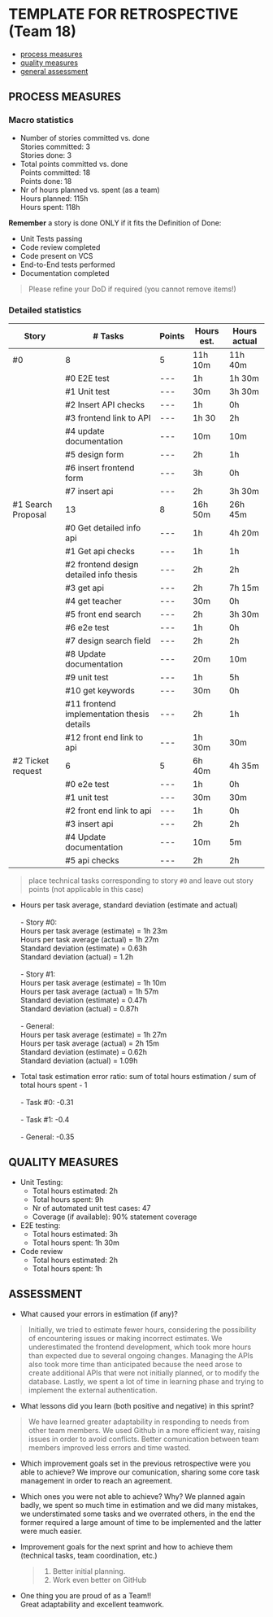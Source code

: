 TEMPLATE FOR RETROSPECTIVE (Team 18)
=====================================

- [process measures](#process-measures)
- [quality measures](#quality-measures)
- [general assessment](#assessment)

## PROCESS MEASURES 

### Macro statistics

- Number of stories committed vs. done
  <br>Stories committed: 3
  <br>Stories done: 3
- Total points committed vs. done
  <br>Points committed: 18
  <br>Points done: 18
- Nr of hours planned vs. spent (as a team)
  <br>Hours planned: 115h
  <br>Hours spent: 118h

**Remember** a story is done ONLY if it fits the Definition of Done:
 
- Unit Tests passing
- Code review completed
- Code present on VCS
- End-to-End tests performed
- Documentation completed


> Please refine your DoD if required (you cannot remove items!) 

### Detailed statistics

| Story  | # Tasks | Points | Hours est. | Hours actual |
|--------|---------|--------|------------|--------------|
| #0    |      8   |    5   |    11h 10m        |     11h 40m         | 
|    | #0 E2E test | --- | 1h | 1h 30m |
|    | #1 Unit test | --- | 30m | 3h 30m |
|    | #2 Insert API checks | --- | 1h | 0h |
|    | #3 frontend link to API | --- | 1h 30 | 2h |
|    | #4 update documentation | --- | 10m | 10m |
|    | #5 design form | --- | 2h | 1h |
|    | #6 insert frontend form | --- | 3h | 0h |
|    | #7 insert api | --- | 2h | 3h 30m |
| #1 Search Proposal     |   13      |    8    |     16h 50m       |      26h 45m        |
|    | #0 Get detailed info api  | --- | 1h | 4h 20m |
|    | #1 Get api checks | --- | 1h | 1h |
|    | #2 frontend design detailed info thesis | --- | 2h | 2h |
|    | #3 get api | --- | 2h | 7h 15m |
|    | #4 get teacher | --- | 30m | 0h |
|    | #5 front end search | --- | 2h | 3h 30m |
|    | #6 e2e test | --- | 1h | 0h |
|    | #7 design search field | --- | 2h | 2h |
|    | #8 Update documentation | --- | 20m | 10m |
|    | #9 unit test | --- | 1h | 5h |
|    | #10 get keywords | --- | 30m | 0h |
|    | #11 frontend implementation thesis details | --- | 2h | 1h |
|    | #12 front end link to api | --- | 1h 30m | 30m |
| #2 Ticket request      |   6      |    5    |     6h 40m      |      4h 35m        |
|    | #0 e2e test | --- | 1h | 0h |
|    | #1 unit test | --- | 30m | 30m |
|    | #2 front end link to api | --- | 1h | 0h |
|    | #3 insert api | --- | 2h | 2h |
|    | #4 Update documentation | --- | 10m | 5m |
|    | #5 api checks | --- | 2h | 2h |
   

> place technical tasks corresponding to story `#0` and leave out story points (not applicable in this case)

- Hours per task average, standard deviation (estimate and actual)
<br><br> - Story #0: 
<br>Hours per task average (estimate) = 1h 23m
<br>Hours per task average (actual) = 1h 27m
<br>Standard deviation (estimate) = 0.63h
<br>Standard deviation (actual) = 1.2h
<br><br> - Story #1: 
<br>Hours per task average (estimate) = 1h 10m
<br>Hours per task average (actual) = 1h 57m
<br>Standard deviation (estimate) = 0.47h
<br>Standard deviation (actual) = 0.87h
<br><br>- General: 
<br>Hours per task average (estimate) = 1h 27m
<br>Hours per task average (actual) = 2h 15m
<br>Standard deviation (estimate) = 0.62h
<br>Standard deviation (actual) = 1.09h

- Total task estimation error ratio: sum of total hours estimation / sum of total hours spent - 1
<br><br> - Task #0: -0.31 
<br><br> - Task #1: -0.4
<br><br> - General: -0.35

  
## QUALITY MEASURES 

- Unit Testing:
  - Total hours estimated: 2h 
  - Total hours spent: 9h
  - Nr of automated unit test cases: 47
  - Coverage (if available): 90% statement coverage
- E2E testing:
  - Total hours estimated: 3h 
  - Total hours spent: 1h 30m
- Code review 
  - Total hours estimated: 2h
  - Total hours spent: 1h
  


## ASSESSMENT

- What caused your errors in estimation (if any)?
> Initially, we tried to estimate fewer hours, considering the possibility of encountering issues or making incorrect estimates. We underestimated the frontend development, which took more hours than expected due to several ongoing changes. Managing the APIs also took more time than anticipated because the need arose to create additional APIs that were not initially planned, or to modify the database. Lastly, we spent a lot of time in learning phase and trying to implement the external authentication.

- What lessons did you learn (both positive and negative) in this sprint?
>We have learned greater adaptability in responding to needs from other team members. We used Github in a more efficient way, raising issues in order to avoid conflicts. Better comunication between team members improved less errors and time wasted.

- Which improvement goals set in the previous retrospective were you able to achieve? 
  We improve our comunication, sharing some core task management in order to reach an agreement.

- Which ones you were not able to achieve? Why?
  We planned again badly, we spent so much time in estimation and we did many mistakes, we understimated some tasks and we overrated others, in the end the former required a large amount of time to be implemented and the latter were much easier.
- Improvement goals for the next sprint and how to achieve them (technical tasks, team coordination, etc.)

  > 1) Better initial planning.
  > 2) Work even better on GitHub

- One thing you are proud of as a Team!!
<br>Great adaptability and excellent teamwork.
